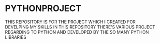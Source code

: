 # PYTHONPROJECT
THIS REPOSITORY IS FOR THE PROJECT WHICH I CREATED FOR DEVELPING MY SKILLS IN THIS REPOSITORY  THERE'S VARIOUS PROJECT REGARDING TO PYTHON AND DEVELOPED BY THE SO MANY  PYTHON LIBRARIES 
